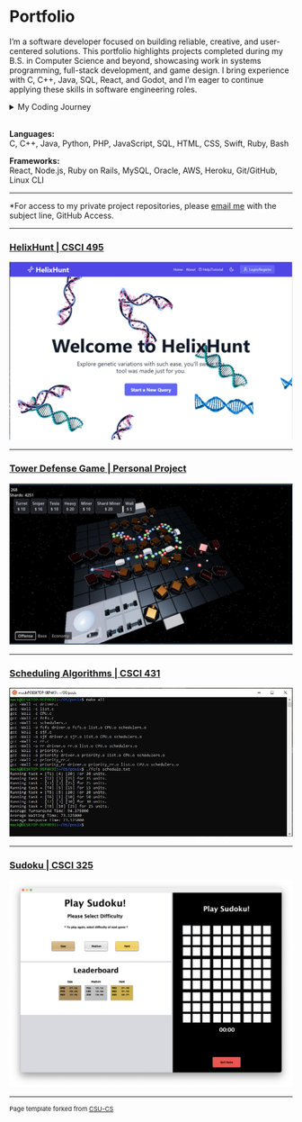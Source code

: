 Portfolio
=========
I’m a software developer focused on building reliable, creative, and user-centered solutions. This portfolio highlights projects completed during my B.S. in Computer Science and beyond, showcasing work in systems programming, full-stack development, and game design. I bring experience with C, C++, Java, SQL, React, and Godot, and I’m eager to continue applying these skills in software engineering roles.

<details>
  <summary>My Coding Journey</summary>
My journey began as a Computer Science student eager to understand how technology works at every level, from low-level systems to user-facing applications. Through coursework and personal projects, I developed strong skills in problem-solving, algorithm design, and collaborative development. Along the way, I explored languages like C++, Java, and C, while also branching into modern frameworks like React and game engines like Godot. As I continue to grow as a developer, I aim to deepen my expertise in both software engineering and systems programming, while taking on projects that challenge me to learn new tools and approaches.
</details>
<br>


**Languages:**  
C, C++, Java, Python, PHP, JavaScript, SQL, HTML, CSS, Swift, Ruby, Bash

**Frameworks:**  
React, Node.js, Ruby on Rails, MySQL, Oracle, AWS, Heroku, Git/GitHub, Linux CLI

---

*For access to my private project repositories, please [email me](mailto:mackwessels@gmail.com?subject=GitHub%20Access) with the subject line, GitHub Access.

---
### [HelixHunt | CSCI 495](helixhunt_project.md)

![helixhunt front page](images/helix_fig1.png)

---
### [Tower Defense Game | Personal Project](towerdefense_project.md)

![tower defense screenshot](images/towerdefense_fig1.png)

---
### [Scheduling Algorithms  | CSCI 431](scheduling_project.md)

![Project 3 Thumbnail Name](images/schedule_fig1.JPG)

---
### [Sudoku | CSCI 325](sudoku_project.md)

![Project 2 Thumbnail Name](images/sudoku_fig1.png)

---


<p style="font-size:11px">Page template forked from <a href="https://github.com/csu-cs/csci-portfolio">CSU-CS</a></p>
<!-- Remove above link if you don't want to attributive -->
